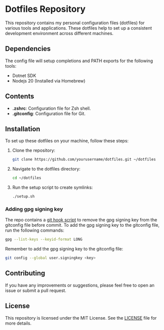 # Dotfiles Repository

This repository contains my personal configuration files (dotfiles) for various tools and applications. These dotfiles help to set up a consistent development environment across different machines.

## Dependencies

The config file will setup completions and PATH exports for the following tools:

- Dotnet SDK
- Nodejs 20 (Installed via Homebrew)

## Contents

- **.zshrc**: Configuration file for Zsh shell.
- **.gitconfig**: Configuration file for Git.

## Installation

To set up these dotfiles on your machine, follow these steps:

1. Clone the repository:
   ```sh
   git clone https://github.com/yourusername/dotfiles.git ~/dotfiles
   ```

2. Navigate to the dotfiles directory:
   ```sh
   cd ~/dotfiles
   ```

3. Run the setup script to create symlinks:
   ```sh
   ./setup.sh
   ```

### Adding gpg signing key

The repo contains a [git hook script](./.gitattributes) to remove the gpg signing key from the gitconfig file before commit. To add the gpg signing key to the gitconfig file, run the following commands:

```sh
gpg --list-keys --keyid-format LONG
```

Remember to add the gpg signing key to the gitconfig file:

```sh
git config --global user.signingkey <key>
```

## Contributing

If you have any improvements or suggestions, please feel free to open an issue or submit a pull request.

## License

This repository is licensed under the MIT License. See the [LICENSE](LICENSE) file for more details.
